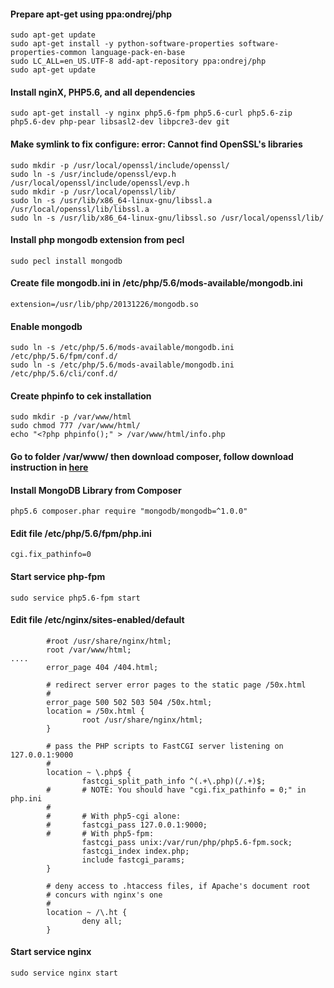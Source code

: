 #### Prepare apt-get using ppa:ondrej/php
```
sudo apt-get update
sudo apt-get install -y python-software-properties software-properties-common language-pack-en-base
sudo LC_ALL=en_US.UTF-8 add-apt-repository ppa:ondrej/php
sudo apt-get update
```
#### Install nginX, PHP5.6, and all dependencies
```
sudo apt-get install -y nginx php5.6-fpm php5.6-curl php5.6-zip php5.6-dev php-pear libsasl2-dev libpcre3-dev git
```
#### Make symlink to fix configure: error: Cannot find OpenSSL's libraries
```
sudo mkdir -p /usr/local/openssl/include/openssl/
sudo ln -s /usr/include/openssl/evp.h /usr/local/openssl/include/openssl/evp.h
sudo mkdir -p /usr/local/openssl/lib/
sudo ln -s /usr/lib/x86_64-linux-gnu/libssl.a /usr/local/openssl/lib/libssl.a
sudo ln -s /usr/lib/x86_64-linux-gnu/libssl.so /usr/local/openssl/lib/
```
#### Install php mongodb extension from pecl
```
sudo pecl install mongodb
```
#### Create file mongodb.ini in /etc/php/5.6/mods-available/mongodb.ini
```
extension=/usr/lib/php/20131226/mongodb.so
```
#### Enable mongodb
```
sudo ln -s /etc/php/5.6/mods-available/mongodb.ini /etc/php/5.6/fpm/conf.d/
sudo ln -s /etc/php/5.6/mods-available/mongodb.ini /etc/php/5.6/cli/conf.d/
```
#### Create phpinfo to cek installation
```
sudo mkdir -p /var/www/html
sudo chmod 777 /var/www/html/
echo "<?php phpinfo();" > /var/www/html/info.php
```
#### Go to folder /var/www/ then download composer, follow download instruction in [here](https://getcomposer.org/download/)
#### Install MongoDB Library from Composer
```
php5.6 composer.phar require "mongodb/mongodb=^1.0.0"
```
#### Edit file /etc/php/5.6/fpm/php.ini
```
cgi.fix_pathinfo=0
```
#### Start service php-fpm
```
sudo service php5.6-fpm start
```
#### Edit file /etc/nginx/sites-enabled/default
```
        #root /usr/share/nginx/html;
        root /var/www/html;
....
        error_page 404 /404.html;

        # redirect server error pages to the static page /50x.html
        #
        error_page 500 502 503 504 /50x.html;
        location = /50x.html {
                root /usr/share/nginx/html;
        }

        # pass the PHP scripts to FastCGI server listening on 127.0.0.1:9000
        #
        location ~ \.php$ {
                fastcgi_split_path_info ^(.+\.php)(/.+)$;
        #       # NOTE: You should have "cgi.fix_pathinfo = 0;" in php.ini
        #
        #       # With php5-cgi alone:
        #       fastcgi_pass 127.0.0.1:9000;
        #       # With php5-fpm:
                fastcgi_pass unix:/var/run/php/php5.6-fpm.sock;
                fastcgi_index index.php;
                include fastcgi_params;
        }
        
        # deny access to .htaccess files, if Apache's document root
        # concurs with nginx's one
        #
        location ~ /\.ht {
                deny all;
        }
```
#### Start service nginx
```
sudo service nginx start
```
